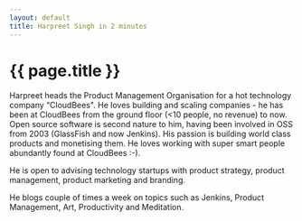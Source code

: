 ```yaml
---
layout: default
title: Harpreet Singh in 2 minutes
---
```

{{ page.title }}
====

Harpreet heads the Product Management Organisation for
a hot technology company “CloudBees". He loves building and scaling
companies - he has been at CloudBees from the ground floor (<10
people, no revenue) to now. Open source software is second nature to
him, having been involved in OSS from 2003 (GlassFish and now
Jenkins). His passion is building world class products and monetising
them. He loves working with super smart people abundantly found at
CloudBees :-).

He is open to advising technology startups with product strategy,
product management, product marketing and branding.

He blogs couple of times a week on topics such as Jenkins, Product
Management, Art, Productivity and Meditation.

